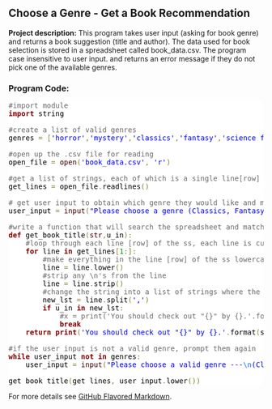 ## Choose a Genre - Get a Book Recommendation

**Project description:** 
This program takes user input (asking for book genre) and returns a book suggestion (title and author). The data
used for book selection is stored in a spreadsheet called book_data.csv. The program case insensitive to user input.
and returns an error message if they do not pick one of the available genres.

### Program Code:

<pre style='color:#000000;background:#ffffff;'><span style='color:#696969; '>#import module</span>
<span style='color:#800000; font-weight:bold; '>import</span> string

<span style='color:#696969; '>#create a list of valid genres</span>
genres <span style='color:#808030; '>=</span> <span style='color:#808030; '>[</span><span style='color:#0000e6; '>'horror'</span><span style='color:#808030; '>,</span><span style='color:#0000e6; '>'mystery'</span><span style='color:#808030; '>,</span><span style='color:#0000e6; '>'classics'</span><span style='color:#808030; '>,</span><span style='color:#0000e6; '>'fantasy'</span><span style='color:#808030; '>,</span><span style='color:#0000e6; '>'science fiction'</span><span style='color:#808030; '>,</span><span style='color:#0000e6; '>'romance'</span><span style='color:#808030; '>,</span><span style='color:#0000e6; '>'plays'</span><span style='color:#808030; '>]</span>

<span style='color:#696969; '>#open up the .csv file for reading</span>
open_file <span style='color:#808030; '>=</span> <span style='color:#400000; '>open</span><span style='color:#808030; '>(</span><span style='color:#0000e6; '>'book_data.csv'</span><span style='color:#808030; '>,</span> <span style='color:#0000e6; '>'r'</span><span style='color:#808030; '>)</span>

<span style='color:#696969; '>#get a list of strings, each of which is a single line[row] of the spreadsheet</span>
get_lines <span style='color:#808030; '>=</span> open_file<span style='color:#808030; '>.</span>readlines<span style='color:#808030; '>(</span><span style='color:#808030; '>)</span>

<span style='color:#696969; '># get user input to obtain which genre they would like and make case insensitive</span>
user_input <span style='color:#808030; '>=</span> <span style='color:#400000; '>input</span><span style='color:#808030; '>(</span><span style='color:#0000e6; '>"Please choose a genre (Classics, Fantasy, Horror, Mystery, Plays, Romance, or Science Fiction) </span><span style='color:#0f69ff; '>\n</span><span style='color:#0000e6; '>to receive a book suggestion:"</span><span style='color:#808030; '>)</span>

<span style='color:#696969; '>#write a function that will search the spreadsheet and match up the user input genre with an author and title from the ss and print this out as a suggestion</span>
<span style='color:#800000; font-weight:bold; '>def</span> get_book_title<span style='color:#808030; '>(</span><span style='color:#400000; '>str</span><span style='color:#808030; '>,</span>u_in<span style='color:#808030; '>)</span><span style='color:#808030; '>:</span>
    <span style='color:#696969; '>#loop through each line [row] of the ss, each line is currently a string of title, author, genre</span>
    <span style='color:#800000; font-weight:bold; '>for</span> line <span style='color:#800000; font-weight:bold; '>in</span> get_lines<span style='color:#808030; '>[</span><span style='color:#008c00; '>1</span><span style='color:#808030; '>:</span><span style='color:#808030; '>]</span><span style='color:#808030; '>:</span>
        <span style='color:#696969; '>#make everything in the line [row] of the ss lowercase, so that user input is case insensitive</span>
        line <span style='color:#808030; '>=</span> line<span style='color:#808030; '>.</span>lower<span style='color:#808030; '>(</span><span style='color:#808030; '>)</span>
        <span style='color:#696969; '>#strip any \n's from the line</span>
        line <span style='color:#808030; '>=</span> line<span style='color:#808030; '>.</span>strip<span style='color:#808030; '>(</span><span style='color:#808030; '>)</span>
        <span style='color:#696969; '>#change the string into a list of strings where the 3 elements are title, author, genre</span>
        new_lst <span style='color:#808030; '>=</span> line<span style='color:#808030; '>.</span>split<span style='color:#808030; '>(</span><span style='color:#0000e6; '>','</span><span style='color:#808030; '>)</span>
        <span style='color:#800000; font-weight:bold; '>if</span> u_in <span style='color:#800000; font-weight:bold; '>in</span> new_lst<span style='color:#808030; '>:</span>
            <span style='color:#696969; '>#x = print('You should check out "{}" by {}.'.format(string.capwords(new_lst[0], sep = None), string.capwords(new_lst[1], sep = None)))</span>
            <span style='color:#800000; font-weight:bold; '>break</span>
    <span style='color:#800000; font-weight:bold; '>return</span> <span style='color:#800000; font-weight:bold; '>print</span><span style='color:#808030; '>(</span><span style='color:#0000e6; '>'You should check out "{}" by {}.'</span><span style='color:#808030; '>.</span>format<span style='color:#808030; '>(</span>string<span style='color:#808030; '>.</span>capwords<span style='color:#808030; '>(</span>new_lst<span style='color:#808030; '>[</span><span style='color:#008c00; '>0</span><span style='color:#808030; '>]</span><span style='color:#808030; '>,</span> sep <span style='color:#808030; '>=</span> <span style='color:#074726; '>None</span><span style='color:#808030; '>)</span><span style='color:#808030; '>,</span> string<span style='color:#808030; '>.</span>capwords<span style='color:#808030; '>(</span>new_lst<span style='color:#808030; '>[</span><span style='color:#008c00; '>1</span><span style='color:#808030; '>]</span><span style='color:#808030; '>,</span> sep <span style='color:#808030; '>=</span> <span style='color:#074726; '>None</span><span style='color:#808030; '>)</span><span style='color:#808030; '>)</span><span style='color:#808030; '>)</span>

<span style='color:#696969; '>#if the user input is not a valid genre, prompt them again</span>
<span style='color:#800000; font-weight:bold; '>while</span> user_input <span style='color:#800000; font-weight:bold; '>not</span> <span style='color:#800000; font-weight:bold; '>in</span> genres<span style='color:#808030; '>:</span>
    user_input <span style='color:#808030; '>=</span> <span style='color:#400000; '>input</span><span style='color:#808030; '>(</span><span style='color:#0000e6; '>"Please choose a valid genre ---</span><span style='color:#0f69ff; '>\n</span><span style='color:#0000e6; '>(Classics, Fantasy, Horror, Mystery, Plays, Romance, or Science Fiction)</span><span style='color:#0f69ff; '>\n</span><span style='color:#0000e6; '>genre:"</span><span style='color:#808030; '>)</span><span style='color:#808030; '>.</span>lower<span style='color:#808030; '>(</span><span style='color:#808030; '>)</span>

get_book_title<span style='color:#808030; '>(</span>get_lines<span style='color:#808030; '>,</span> user_input<span style='color:#808030; '>.</span>lower<span style='color:#808030; '>(</span><span style='color:#808030; '>)</span><span style='color:#808030; '>)</span>
</pre>
<!--Created using ToHtml.com on 2020-01-12 17:34:38 UTC -->

For more details see [GitHub Flavored Markdown](https://guides.github.com/features/mastering-markdown/).
